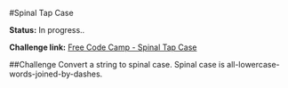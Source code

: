 #Spinal Tap Case

**Status:** In progress..

**Challenge link:** [Free Code Camp - Spinal Tap Case](https://www.freecodecamp.com/challenges/spinal-tap-case)

##Challenge
Convert a string to spinal case. Spinal case is all-lowercase-words-joined-by-dashes.
